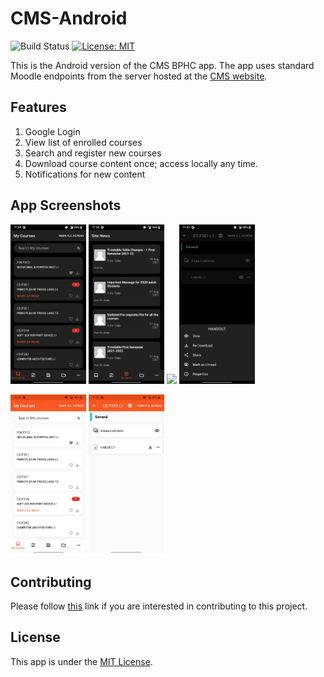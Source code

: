 # CMS-Android
![Build Status](https://github.com/crux-bphc/CMS-Android/workflows/Build/badge.svg?branch=development)
[![License: MIT](https://img.shields.io/badge/License-MIT-yellow.svg)](https://opensource.org/licenses/MIT)

This is the Android version of the CMS BPHC app. The app uses standard Moodle endpoints from the server hosted at the [CMS website](https://td.bits-hyderabad.ac.in/moodle/).

## Features
1. Google Login
2. View list of enrolled courses
3. Search and register new courses
4. Download course content once; access locally any time.
5. Notifications for new content

## App Screenshots
<p float="left">
  	<img src="/screenshots/my_courses_dark.jpg" width="24%" />
	<img src="/screenshots/site_news_dark.jpg" width="24%" />
	<img src="/screenshots/course_detail_dark.jpg" width="24%" />
	<img src="/screenshots/bottom_sheet_dark.jpg" width="24%" />
</p>
<p float="left">
	<img src="/screenshots/my_courses_light.jpg" width="24%" />
	<img src="/screenshots/course_detail_light.jpg" width="24%" />
</p>

## Contributing
Please follow [this](CONTRIBUTING.md) link if you are interested in contributing to this project.

## License
This app is under the [MIT License](LICENSE).
